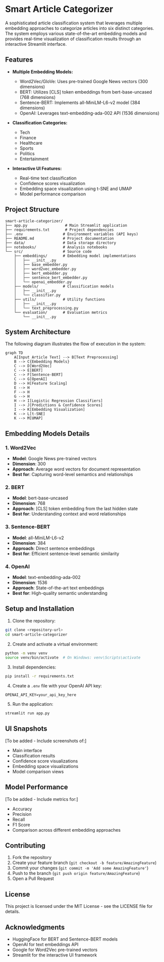 # Smart Article Categorizer

A sophisticated article classification system that leverages multiple embedding approaches to categorize articles into six distinct categories. The system employs various state-of-the-art embedding models and provides real-time visualization of classification results through an interactive Streamlit interface.

## Features

- **Multiple Embedding Models:**
  - Word2Vec/GloVe: Uses pre-trained Google News vectors (300 dimensions)
  - BERT: Utilizes [CLS] token embeddings from bert-base-uncased (768 dimensions)
  - Sentence-BERT: Implements all-MiniLM-L6-v2 model (384 dimensions)
  - OpenAI: Leverages text-embedding-ada-002 API (1536 dimensions)

- **Classification Categories:**
  - Tech
  - Finance
  - Healthcare
  - Sports
  - Politics
  - Entertainment

- **Interactive UI Features:**
  - Real-time text classification
  - Confidence scores visualization
  - Embedding space visualization using t-SNE and UMAP
  - Model performance comparison

## Project Structure

```
smart-article-categorizer/
├── app.py                 # Main Streamlit application
├── requirements.txt       # Project dependencies
├── .env                  # Environment variables (API keys)
├── README.md             # Project documentation
├── data/                 # Data storage directory
├── notebooks/            # Analysis notebooks
└── src/                  # Source code
    ├── embeddings/       # Embedding model implementations
    │   ├── __init__.py
    │   ├── base_embedder.py
    │   ├── word2vec_embedder.py
    │   ├── bert_embedder.py
    │   ├── sentence_bert_embedder.py
    │   └── openai_embedder.py
    ├── models/           # Classification models
    │   ├── __init__.py
    │   └── classifier.py
    ├── utils/            # Utility functions
    │   ├── __init__.py
    │   └── text_preprocessing.py
    └── evaluation/       # Evaluation metrics
        └── __init__.py
```

## System Architecture

The following diagram illustrates the flow of execution in the system:

```mermaid
graph TD
    A[Input Article Text] --> B[Text Preprocessing]
    B --> C{Embedding Models}
    C --> D[Word2Vec]
    C --> E[BERT]
    C --> F[Sentence-BERT]
    C --> G[OpenAI]
    D --> H[Feature Scaling]
    E --> H
    F --> H
    G --> H
    H --> I[Logistic Regression Classifiers]
    I --> J[Predictions & Confidence Scores]
    I --> K[Embedding Visualization]
    K --> L[t-SNE]
    K --> M[UMAP]
```

## Embedding Models Details

### 1. Word2Vec
- **Model**: Google News pre-trained vectors
- **Dimension**: 300
- **Approach**: Average word vectors for document representation
- **Best for**: Capturing word-level semantics and relationships

### 2. BERT
- **Model**: bert-base-uncased
- **Dimension**: 768
- **Approach**: [CLS] token embedding from the last hidden state
- **Best for**: Understanding context and word relationships

### 3. Sentence-BERT
- **Model**: all-MiniLM-L6-v2
- **Dimension**: 384
- **Approach**: Direct sentence embeddings
- **Best for**: Efficient sentence-level semantic similarity

### 4. OpenAI
- **Model**: text-embedding-ada-002
- **Dimension**: 1536
- **Approach**: State-of-the-art text embeddings
- **Best for**: High-quality semantic understanding

## Setup and Installation

1. Clone the repository:
```bash
git clone <repository-url>
cd smart-article-categorizer
```

2. Create and activate a virtual environment:
```bash
python -m venv venv
source venv/bin/activate  # On Windows: venv\Scripts\activate
```

3. Install dependencies:
```bash
pip install -r requirements.txt
```

4. Create a `.env` file with your OpenAI API key:
```
OPENAI_API_KEY=your_api_key_here
```

5. Run the application:
```bash
streamlit run app.py
```

## UI Snapshots

[To be added - Include screenshots of:]
- Main interface
- Classification results
- Confidence score visualizations
- Embedding space visualizations
- Model comparison views

## Model Performance

[To be added - Include metrics for:]
- Accuracy
- Precision
- Recall
- F1 Score
- Comparison across different embedding approaches

## Contributing

1. Fork the repository
2. Create your feature branch (`git checkout -b feature/AmazingFeature`)
3. Commit your changes (`git commit -m 'Add some AmazingFeature'`)
4. Push to the branch (`git push origin feature/AmazingFeature`)
5. Open a Pull Request

## License

This project is licensed under the MIT License - see the LICENSE file for details.

## Acknowledgments

- HuggingFace for BERT and Sentence-BERT models
- OpenAI for text embeddings API
- Google for Word2Vec pre-trained vectors
- Streamlit for the interactive UI framework 
